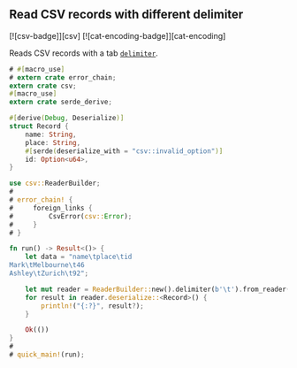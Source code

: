 ## Read CSV records with different delimiter

[![csv-badge]][csv] [![cat-encoding-badge]][cat-encoding]

Reads CSV records with a tab [`delimiter`].

```rust
# #[macro_use]
# extern crate error_chain;
extern crate csv;
#[macro_use]
extern crate serde_derive;

#[derive(Debug, Deserialize)]
struct Record {
    name: String,
    place: String,
    #[serde(deserialize_with = "csv::invalid_option")]
    id: Option<u64>,
}

use csv::ReaderBuilder;
#
# error_chain! {
#     foreign_links {
#         CsvError(csv::Error);
#     }
# }

fn run() -> Result<()> {
    let data = "name\tplace\tid
Mark\tMelbourne\t46
Ashley\tZurich\t92";

    let mut reader = ReaderBuilder::new().delimiter(b'\t').from_reader(data.as_bytes());
    for result in reader.deserialize::<Record>() {
        println!("{:?}", result?);
    }

    Ok(())
}
#
# quick_main!(run);
```

[`delimiter`]: https://docs.rs/csv/1.0.0-beta.3/csv/struct.ReaderBuilder.html#method.delimiter
